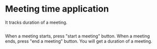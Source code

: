 # Meeting time application

It tracks duration of a meeting.

```meetingtime
```

When a meeting starts, press "start a meeting" button.
When a meeting ends, press "end a meeting" button.
You will get a duration of a meeting.
